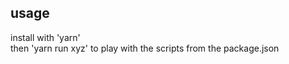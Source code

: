 ## usage
install with 'yarn'  
then 'yarn run xyz' to play with the scripts from the package.json  
